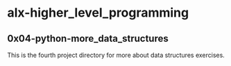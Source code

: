# alx-higher_level_programming

## 0x04-python-more_data_structures
This is the fourth project directory for more about data structures exercises.
